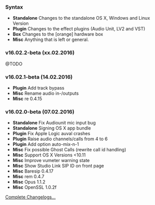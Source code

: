 ### Syntax

- **Standalone** Changes to the standalone OS X, Windows and Linux Version
- **Plugin** Changes to the effect plugins (Audio Unit, LV2 and VST)
- **Box** Changes to the [orange] hardware box
- **Misc** Anything that is left or general.

### v16.02.2-beta (xx.02.2016)

@TODO


### v16.02.1-beta (14.02.2016)

- **Plugin** Add track bypass
- **Misc** Rename audio in-/outputs
- **Misc** re 0.4.15


### v16.02.0-beta (07.02.2016)

- **Standalone** Fix Audiounit mic input bug
- **Standalone** Signing OS X app bundle
- **Plugin** Fix Apple Logic auval crashes
- **Plugin** Raise audio channels/calls from 4 to 6
- **Plugin** Add option auto-mix-n-1
- **Misc** Fix possible Ghost Calls (rewrite call id handling)
- **Misc** Support OS X Versions <10.11
- **Misc** Improve vumeter warning state
- **Misc** Show Studio Link SIP ID on front page
- **Misc** Baresip 0.4.17
- **Misc** rem 0.4.7
- **Misc** Opus 1.1.2
- **Misc** OpenSSL 1.0.2f

[Complete Changelogs...](https://github.com/Studio-Link-v2/backend/blob/master/CHANGELOG-ARCHIVE.md)
